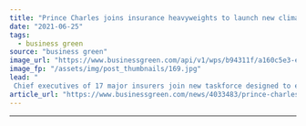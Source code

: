 ```yaml
---
title: "Prince Charles joins insurance heavyweights to launch new climate taskforce"
date: "2021-06-25"
tags: 
  - business green
source: "business green"
image_url: "https://www.businessgreen.com/api/v1/wps/b94311f/a160c5e3-e440-4958-9314-54b09782bb07/9/Prince-Charles-185x114.jpg"
image_fp: "/assets/img/post_thumbnails/169.jpg"
lead: "
 Chief executives of 17 major insurers join new taskforce designed to explore how the insurance sector can accelerate progress towards a zero emission economy ..."
article_url: "https://www.businessgreen.com/news/4033483/prince-charles-joins-insurance-heavyweights-launch-climate-taskforce"
---
```


---
